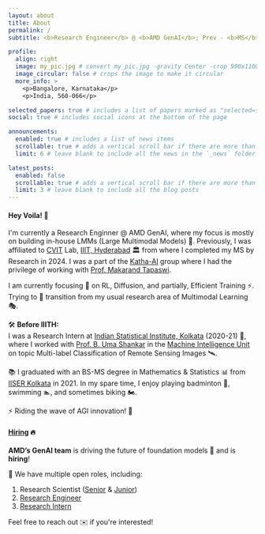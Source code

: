 ```yaml
---
layout: about
title: About
permalink: /
subtitle: <b>Research Engineer</b> @ <b>AMD GenAI</b>; Prev - <b>MS</b> @ <a href='https://cvit.iiit.ac.in/'>CVIT</a> IIIT Hyderabad

profile:
  align: right
  image: my_pic.jpg # convert my_pic.jpg -gravity Center -crop 900x1100+0+100 my_pic.jpg
  image_circular: false # crops the image to make it circular
  more_info: >
    <p>Bangalore, Karnataka</p>
    <p>India, 560-066</p>

selected_papers: true # includes a list of papers marked as "selected={true}"
social: true # includes social icons at the bottom of the page

announcements:
  enabled: true # includes a list of news items
  scrollable: true # adds a vertical scroll bar if there are more than 3 news items
  limit: 6 # leave blank to include all the news in the `_news` folder

latest_posts:
  enabled: false
  scrollable: true # adds a vertical scroll bar if there are more than 3 new posts items
  limit: 3 # leave blank to include all the blog posts
---
```


#### Hey Voila! :wave:

I'm currently a Research Enginner @ AMD GenAI, where my focus is mostly on building in-house LMMs (Large Multimodal Models) 🤖. Previously, I was affiliated to [CVIT](https://cvit.iiit.ac.in/) Lab, [IIIT, Hyderabad](https://www.iiit.ac.in/) 🏛️ from where I completed my MS by Research in 2024. I was a part of the [Katha-AI](https://github.com/katha-ai) group where I had the privilege of working with [Prof. Makarand Tapaswi](https://makarandtapaswi.github.io/).

I am currently focusing 🎯 on RL, Diffusion, and partially, Efficient Training ⚡. Trying to 🔄 transition from my usual research area of Multimodal Learning 🎭.<br>

🛠️ **Before IIITH:**  
I was a Research Intern at [Indian Statistical Institute, Kolkata](https://www.isical.ac.in/) (2020-21) 📍, where I worked with [Prof. B. Uma Shankar](https://www.isical.ac.in/~uma/) in the [Machine Intelligence Unit](https://www.isical.ac.in/~miu/) on topic Multi-label Classification of Remote Sensing Images 🛰️.

📚 I graduated with an BS-MS degree in Mathematics & Statistics 📊 from [IISER Kolkata](https://www.iiserkol.ac.in/) in 2021. In my spare time, I enjoy playing badminton 🏸, swimming 🏊, and sometimes biking 🏍️.

⚡ Riding the wave of AGI innovation! 🚀

#### <ins>Hiring</ins> 🔥

**AMD’s GenAI team** is driving the future of foundation models 🤖 and is **hiring**!

📢 We have multiple open roles, including:

1. Research Scientist ([Senior](https://careers.amd.com/careers-home/jobs/58661) & [Junior](https://careers.amd.com/careers-home/jobs/47051?lang=en-us))
2. [Research Engineer](https://careers.amd.com/careers-home/jobs/49047?lang=en-us)
3. [Research Intern](https://careers.amd.com/careers-home/jobs/56979?lang=en-us)

Feel free to reach out ✉️ if you're interested!

<!-- **My Past Projects:**
1. 📽️ [Multimodal Story Summarization on Long-form Videos](https://katha-ai.github.io/projects/recap-story-summ/) like TV Episodes.
2. 🎭 [Emotion Recognition of Movie Characters](https://katha-ai.github.io/projects/emotx/) using Video & Text Signals. -->

<!-- Write your biography here. Tell the world about yourself. Link to your favorite [subreddit](http://reddit.com). You can put a picture in, too. The code is already in, just name your picture `prof_pic.jpg` and put it in the `img/` folder.

Put your address / P.O. box / other info right below your picture. You can also disable any of these elements by editing `profile` property of the YAML header of your `_pages/about.md`. Edit `_bibliography/papers.bib` and Jekyll will render your [publications page](/al-folio/publications/) automatically.

Link to your social media connections, too. This theme is set up to use [Font Awesome icons](http://fortawesome.github.io/Font-Awesome/) and [Academicons](https://jpswalsh.github.io/academicons/), like the ones below. Add your Facebook, Twitter, LinkedIn, Google Scholar, or just disable all of them. -->
